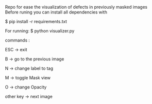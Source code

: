 Repo for ease the visualization of defects in previously masked images
Before runing you can install all dependencies with

$ pip install -r requirements.txt

For running:
 $ python visualizer.py


commands : 

 ESC -> exit

 B -> go to the previous image 
 
 N -> change label to tag

 M -> toggle Mask view

 O -> change Opacity

 other key -> next image
